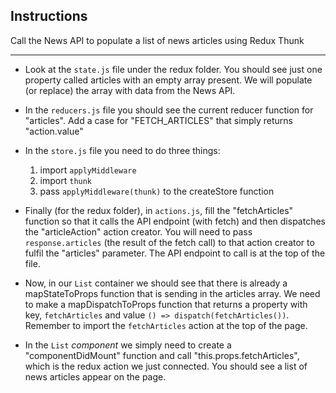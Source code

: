 ## Instructions

Call the News API to populate a list of news articles using Redux Thunk

------------------------------------------------------------

* Look at the `state.js` file under the redux folder. You should see just one property called articles with an empty array present. We will populate (or replace) the array with data from the News API.

* In the `reducers.js` file you should see the current reducer function for "articles". Add a case for "FETCH_ARTICLES" that simply returns "action.value"

* In the `store.js` file you need to do three things:
    1. import `applyMiddleware`
    2. import `thunk`
    3. pass `applyMiddleware(thunk)` to the createStore function

* Finally (for the redux folder), in `actions.js`, fill the "fetchArticles" function so that it calls the API endpoint (with fetch) and then dispatches the "articleAction" action creator. You will need to pass `response.articles` (the result of the fetch call) to that action creator to fulfil the "articles" parameter.  The API endpoint to call is at the top of the file.

* Now, in our `List` container we should see that there is already a mapStateToProps function that is sending in the articles array. We need to make a mapDispatchToProps function that returns a property with key, `fetchArticles` and value `() => dispatch(fetchArticles())`. Remember to import the `fetchArticles` action at the top of the page.

* In the `List` _component_ we simply need to create a "componentDidMount" function and call "this.props.fetchArticles", which is the redux action we just connected. You should see a list of news articles appear on the page.